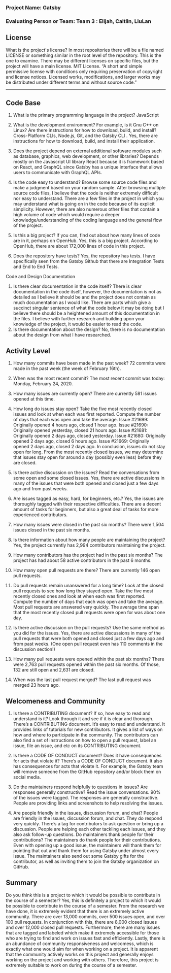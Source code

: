 ### Project Name: Gatsby

### Evaluating Person or Team: Team 3 : Elijah, Caitlin, LiuLan

## License
What is the project's license? In most repositories there will be a file named LICENSE or something similar in the root level of the repository. This is the one to examine. There may be different licenses on specific files, but the project will have a main license.
		MIT License. “A short and simple permissive license with conditions only requiring preservation of copyright and license notices. Licensed works, modifications, and larger works may be distributed under different terms and without source code.”

---
## Code Base
1. What is the primary programming language in the project?
JavaScript

1. What is the development environment? For example, is it Gnu C++ on Linux? Are there instructions for how to download, build, and install?
Cross-Platform CLIs,  Node.js, Git, and the Gatsby CLI . Yes, there are instructions for how to download, build, and install their application.

1. Does the project depend on external additional software modules such as database, graphics, web development, or other libraries?
Depends mostly on the Javascript UI library React because it is framework based on React, and GraphQL since Gatsby has a unique interface that allows users to communicate with GraphQL APIs.
	

1. Is the code easy to understand? Browse some source code files and make a judgment based on your random sample.
After browsing multiple source code files, I believe that the code is neither extremely difficult nor easy to understand. There are a few files in the project in which you may understand what is going on in the code because of its explicit simplicity. However, there are also numerous other files that contain a high volume of code which would require a deeper knowledge/understanding of the coding language and the general flow of the project.

1. Is this a big project? If you can, find out about how many lines of code are in it, perhaps on OpenHub.
Yes, this is a big project. According to OpenHub, there are about 172,000 lines of code in this project.

1. Does the repository have tests?
Yes, the repository has tests. I have specifically seen from the Gatsby Github that there are Integration Tests and End to End Tests.


Code and Design Documentation
1. Is there clear documentation in the code itself?
There is clear documentation in the code itself, however, the documentation is not as detailed as I believe it should be and the project does not contain as much documentation as I would like. There are parts which give a succinct singular sentence of what the code below it may be doing but I believe there should be a heightened amount of this documentation in the files. I believe with further research and building upon your knowledge of the project, it would be easier to read the code.
1. Is there documentation about the design?
No, there is no documentation about the design from what I have researched.

## Activity Level
1. How many commits have been made in the past week?
72 commits were made in the past week (the week of February 16th).

1. When was the most recent commit?
The most recent commit was today: Monday, February 24, 2020.

1. How many issues are currently open?
There are currently 581 issues opened at this time.

1. How long do issues stay open? Take the five most recently closed issues and look at when each was first reported. Compute the number of days that each was open and take the average.
Issue #21699: Originally opened 4 hours ago, closed 1 hour ago.
Issue #21690: Originally opened yesterday, closed 21 hours ago.
Issue #21681: Originally opened 2 days ago, closed yesterday.
Issue #21680: Originally opened 2 days ago, closed 6 hours ago.
Issue #21669: Originally opened 2 days ago, closed 2 days ago.
In conclusion, issues do not stay open for long. From the most recently closed issues, we may determine that issues stay open for around a day (possibly even less) before they are closed.

1. Is there active discussion on the issues? Read the conversations from some open and some closed issues.
Yes, there are active discussions in many of the issues that were both opened and closed just a few days ago and from past weeks.

1. Are issues tagged as easy, hard, for beginners, etc.?
Yes, the issues are thoroughly tagged with their respective difficulties. There are a decent amount of tasks for beginners, but also a great deal of tasks for more experienced contributors.

1. How many issues were closed in the past six months?
There were 1,504 issues closed in the past six months.

1. Is there information about how many people are maintaining the project?
Yes, the project currently has 2,994 contributors maintaining the project.

1. How many contributors has the project had in the past six months?
The project has had about 58 active contributors in the past 6 months.

1. How many open pull requests are there?
There are currently 146 open pull requests.

1. Do pull requests remain unanswered for a long time? Look at the closed pull requests to see how long they stayed open. Take the five most recently closed ones and look at when each was first reported. Compute the number of days that each was open and take the average.
Most pull requests are answered very quickly. The average time span that the most recently closed pull requests were open for was about one day.

1. Is there active discussion on the pull requests? Use the same method as you did for the issues.
Yes, there are active discussions in many of the pull requests that were both opened and closed just a few days ago and from past weeks. (One open pull request even has 110 comments in the discussion section!)

1. How many pull requests were opened within the past six months?
There were 2,763 pull requests opened within the past six months. Of those, 132 are still open and 2,631 are closed.

1. When was the last pull request merged?
The last pull request was merged 23 hours ago.

## Welcomeness and Community
1. Is there a CONTRIBUTING document? If so, how easy to read and understand is it? Look through it and see if it is clear and thorough.
There’s a CONTRIBUTING document. It’s easy to read and understand. It provides links of tutorials for new contributors. It gives a list of ways on how and where to participate in the community. The contributors can also find a set of instructions on how to open a pull request, label an issue, file an issue, and etc on its CONTRIBUTING document. 

1. Is there a CODE OF CONDUCT document? Does it have consequences for acts that violate it?
There’s a CODE OF CONDUCT document. It also has consequences for acts that violate it. For example, the Gatsby team will remove someone from the GitHub repository and/or block them on social media. 

1. Do the maintainers respond helpfully to questions in issues? Are responses generally constructive? Read the issue conversations.
90% of the issues were tagged. The responses are generally constructive. People are providing links and screenshots to help resolving the issues.

1. Are people friendly in the issues, discussion forum, and chat?
People are friendly in the issues, discussion forum, and chat. They do respond very quickly. There’s a tag for contributors to ask question or bring up a discussion. People are helping each other tackling each issues, and they also ask follow-up questions.
Do maintainers thank people for their contributions?
The maintainers do thank people for their contributions. Even with opening up a good issue, the maintainers will thank them for pointing that out and thank them for using Gatsby under almost every issue. The maintainers also send out some Gatsby gifts for the contributor, as well as inviting them to join the Gatsby organization on GitHub.

## Summary
Do you think this is a project to which it would be possible to contribute in the course of a semester?
Yes, this is definitely a project to which it would be possible to contribute in the course of a semester. From the research we have done, it is extremely evident that there is an extremely active community. There are over 13,000 commits, over 500 issues open, and over 100 pull requests. In conjunction with this, there are 8,000 closed issues and over 12,000 closed pull requests. Furthermore, there are many issues that are tagged and labeled which make it extremely accessible for those who are trying to find and work on issues fast and efficiently. Lastly, there is an abundance of community responsiveness and welcomess, which is exactly what one would aim for when working on a project. It is apparent that the community actively works on this project and generally enjoys working on the project and working with others. Therefore, this project is extremely suitable to work on during the course of a semester.

